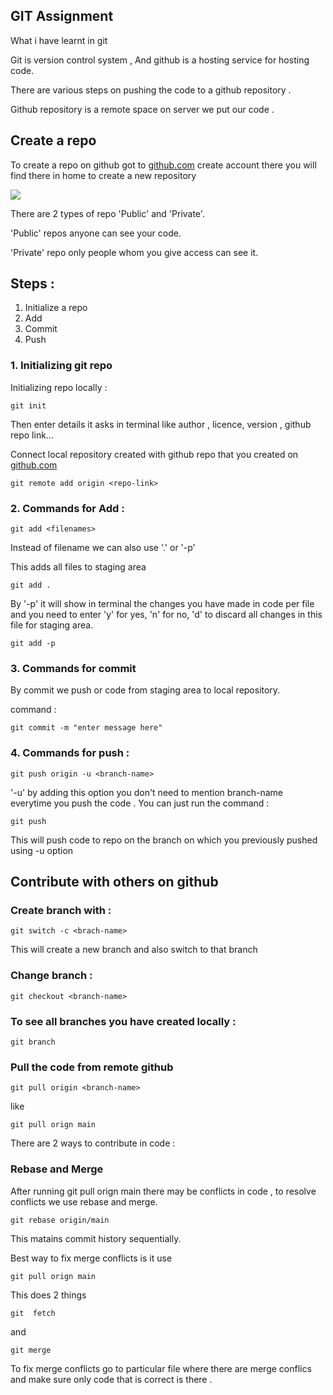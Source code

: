## GIT Assignment

What i have learnt in git

Git is version control system , And github is a hosting service for hosting code.

There are various steps on pushing the code to a github  repository .

Github repository is a remote space on server we put our code .


## Create a repo 

To create a repo on github got to [github.com](github.com) create account there you will find there in home to create a new repository

![](https://i.imgur.com/qoNSBvR.png)

There are  2 types of repo 'Public' and 'Private'.

'Public' repos anyone can see your code.

'Private' repo only people whom you give access can see it.

## Steps :

1. Initialize a repo
2. Add
3. Commit 
4. Push


### 1. Initializing git repo

Initializing repo locally :

```
git init
```

Then enter details it asks in terminal like author , licence, version , github repo link...

Connect local repository created with github repo that you created on [github.com](github.com)

```
git remote add origin <repo-link> 
```


### 2. Commands for Add :

```
git add <filenames>
```

Instead of filename we can also use '.' or '-p'

This adds all files to staging area
```
git add .
```


By '-p' it will show in terminal the changes you have made in code per file and you need to enter 'y' for yes, 'n' for no, 'd' to discard all changes in this file for staging area.

```
git add -p
```

### 3. Commands for commit 

By commit we push or code from staging area to local repository.

command :

```
git commit -m "enter message here"
```

### 4. Commands for push :

```
git push origin -u <branch-name>
```

'-u' by adding this option you don't need to mention branch-name everytime you push the code . You can just run the command :

```
git push
```

This will push code to repo on the branch on which you previously pushed using -u option



## Contribute with others on github

### Create branch with  :

```
git switch -c <brach-name>
```

This will create a new branch and also switch to that branch

### Change branch :

```
git checkout <branch-name>
```

### To see all branches you have created locally :

```
git branch
```

### Pull the code from remote github 

```
git pull origin <branch-name>
```

like

```
git pull orign main
```

There are 2 ways to contribute in code :

### Rebase and Merge

After running git pull orign main there may be conflicts in code , to resolve conflicts we use rebase and merge.

```
git rebase origin/main
```

This matains commit history sequentially.

Best way to fix merge conflicts is it use 

```
git pull orign main
```
This does 2 things 

```
git  fetch 
```
and 

```
git merge
```

To fix merge conflicts go to particular file where there are merge conflics and make sure only code that is correct is there .



